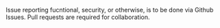 Issue reporting fucntional, security, or otherwise, is to be done via Github Issues. Pull requests are required for collaboration.

